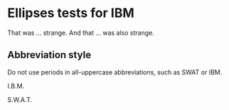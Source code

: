 # Ellipses tests for IBM

That was ... strange. And that … was also strange.

## Abbreviation style

Do not use periods in all-uppercase abbreviations, such as SWAT or IBM.

I.B.M.

S.W.A.T.
